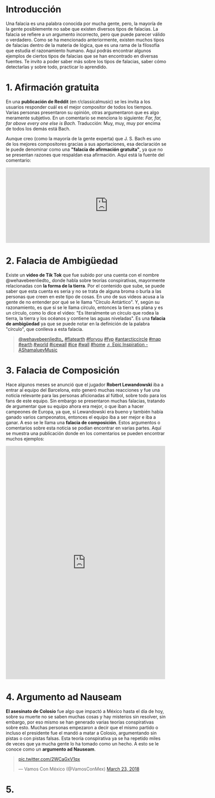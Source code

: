 # Introducción
Una falacia es una palabra conocida por mucha gente, pero, la mayoría de la gente posiblemente no sabe que existen diversos tipos de falacias. La falacia se refiere a un argumento incorrecto, pero que puede parecer válido o verdadero. 
Como se ha mencionado anteriormente, existen muchos tipos de falacias dentro de la materia de lógica, que es una rama de la filosofía que estudia el razonamiento humano. 
Aquí podrás encontrar algunos ejemplos de ciertos tipos de falacias que se han encontrado en diversas fuentes. Te invito a poder saber más sobre los tipos de falacias, saber cómo detectarlas y sobre todo, practicar lo aprendido.

# 1. Afirmación gratuita
En una **publicación de Reddit** (en r/classicalmusic) se les invita a los usuarios responder cuál es el mejor compositor de todos los tiempos. Varias personas presentaron su opinión, otras argumentaron que es algo meramente subjetivo.
En un comentario se menciona lo siguiente:
*Far, far, far above every one else is Bach.*
Traducción: Muy, muy, muy por encima de todos los demás está Bach.

Aunque creo (como la mayoría de la gente experta) que J. S. Bach es uno de los mejores compositores gracias a sus aportaciones, esa declaración se le puede denominar como una **"falacia de afirmación gratuita"**, ya que no se presentan razones que respaldan esa afirmación. 
Aquí está la fuente del comentario: 

<iframe id="reddit-embed" src="https://www.redditmedia.com/r/classicalmusic/comments/6a79g0/who_do_you_think_is_the_best_composer_of_all_time/ip870uo/?depth=1&amp;showmore=false&amp;embed=true&amp;showtitle=true&amp;showmedia=false" sandbox="allow-scripts allow-same-origin allow-popups" style="border: none;" height="237" width="640" scrolling="no"></iframe>

# 2. Falacia de Ambigüedad 
Existe un **video de Tik Tok** que fue subido por una cuenta con el nombre @wehavebeenliedto_ donde habla sobre teorías conspirativas, mayormente relacionadas con **la forma de la tierra**. Por el contenido que sube, se puede saber que esta cuenta es seria y no se trata de alguna broma o burla a las personas que creen en este tipo de cosas. En uno de sus videos acusa a la gente de no entender por qué se le llama "Círculo Antártico". Y, según su razonamiento, es que si se le llama círculo, entonces la tierra es plana y es un círculo, como lo dice el video: "Es literalmente un círculo que rodea la tierra, la tierra y los océanos y contiene las aguas niveladas". 
Es una **falacia de ambigüedad** ya que se puede notar en la definición de la palabra "círculo", que conlleva a esta falacia.

<blockquote class="tiktok-embed" cite="https://www.tiktok.com/@wehavebeenliedto_/video/7125554561368034565" data-video-id="7125554561368034565" style="max-width: 605px;min-width: 325px;" > <section> <a target="_blank" title="@wehavebeenliedto_" href="https://www.tiktok.com/@wehavebeenliedto_?refer=embed">@wehavebeenliedto_</a> <a title="flatearth" target="_blank" href="https://www.tiktok.com/tag/flatearth?refer=embed">#flatearth</a> <a title="foryou" target="_blank" href="https://www.tiktok.com/tag/foryou?refer=embed">#foryou</a> <a title="fyp" target="_blank" href="https://www.tiktok.com/tag/fyp?refer=embed">#fyp</a> <a title="antarcticcircle" target="_blank" href="https://www.tiktok.com/tag/antarcticcircle?refer=embed">#antarcticcircle</a> <a title="map" target="_blank" href="https://www.tiktok.com/tag/map?refer=embed">#map</a> <a title="earth" target="_blank" href="https://www.tiktok.com/tag/earth?refer=embed">#earth</a> <a title="world" target="_blank" href="https://www.tiktok.com/tag/world?refer=embed">#world</a> <a title="icewall" target="_blank" href="https://www.tiktok.com/tag/icewall?refer=embed">#icewall</a> <a title="ice" target="_blank" href="https://www.tiktok.com/tag/ice?refer=embed">#ice</a> <a title="wall" target="_blank" href="https://www.tiktok.com/tag/wall?refer=embed">#wall</a> <a title="home" target="_blank" href="https://www.tiktok.com/tag/home?refer=embed">#home</a> <a target="_blank" title="♬ Epic Inspiration - AShamaluevMusic" href="https://www.tiktok.com/music/Epic-Inspiration-6850611172035577858?refer=embed">♬ Epic Inspiration - AShamaluevMusic</a> </section> </blockquote> <script async src="https://www.tiktok.com/embed.js"></script>

# 3. Falacia de Composición
Hace algunos meses se anunció que el jugador **Robert Lewandowski** iba a entrar al equipo del Barcelona, esto generó muchas reacciones y fue una noticia relevante para las personas aficionadas al fútbol, sobre todo para los fans de este equipo. Sin embargo se presentaron muchas falacias, tratando de argumentar que su equipo ahora era mejor, o que iban a hacer campeones de Europa, ya que, si Lewandowski era bueno y también había ganado varios campeonatos, entonces el equipo iba a ser mejor e iba a ganar. A eso se le llama una **falacia de composición**. Estos argumentos o comentarios sobre esta noticia se podían encontrar en varias partes. Aquí se muestra una publicación donde en los comentarios se pueden encontrar muchos ejemplos: 

<iframe src="https://www.facebook.com/plugins/post.php?href=https%3A%2F%2Fwww.facebook.com%2FplanetaBlaugrsna%2Fposts%2Fpfbid02LJsu646ZoHLb3TkQ6V7mu4X8RyDVUQFFPLkup51ZFkTPzxTLLnMabxhuUmztfQccl&show_text=true&width=500" width="500" height="732" style="border:none;overflow:hidden" scrolling="no" frameborder="0" allowfullscreen="true" allow="autoplay; clipboard-write; encrypted-media; picture-in-picture; web-share"></iframe>

# 4. Argumento ad Nauseam
**El asesinato de Colosio** fue algo que impactó a México hasta el día de hoy, sobre su muerte no se saben muchas cosas y hay misterios sin resolver, sin embargo, por eso mismo se han generado varias teorías conspirativas sobre esto. Muchas personas empezaron a decir que el mismo partido o incluso el presidente fue el mandó a matar a Colosio, argumentando sin pistas o con pistas falsas. Esta teoría conspirativa ya se ha repetido miles de veces que ya mucha gente lo ha tomado como un hecho. A esto se le conoce como un **argumento ad Nauseam**.

<blockquote class="twitter-tweet"><p lang="qme" dir="ltr"> <a href="https://t.co/2WCaGxV1qx">pic.twitter.com/2WCaGxV1qx</a></p>&mdash; Vamos Con México (@VamosConMex) <a href="https://twitter.com/VamosConMex/status/977263098926047232?ref_src=twsrc%5Etfw">March 23, 2018</a></blockquote> <script async src="https://platform.twitter.com/widgets.js" charset="utf-8"></script>

# 5. 
